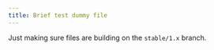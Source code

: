 ```yaml
---
title: Brief test dummy file
---
```


Just making sure files are building on the `stable/1.x` branch.
